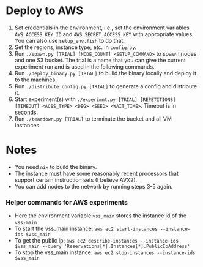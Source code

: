 # Deploy to AWS
1. Set credentials in the environment, i.e., set the environment variables `AWS_ACCESS_KEY_ID` and `AWS_SECRET_ACCESS_KEY` with appropriate values. You can also use `setup_env.fish` to do that.
2. Set the regions, instance type, etc. in `config.py`.
3. Run `./spawn.py [TRIAL] [NODE_COUNT] <SETUP_COMMAND>` to spawn nodes and one S3 bucket. The trial is a name that you can give the current experiment run and is used in the following commands.
4. Run `./deploy_binary.py [TRIAL]` to build the binary locally and deploy it to the machines.
5. Run `./distribute_config.py [TRIAL]` to generate a config and distribute it.
6. Start experiment(s) with `./experimnt.py [TRIAL] [REPETITIONS] [TIMEOUT] <ACSS_TYPE> <DEG> <SEED> <WAIT_TIME>`. Timeout is in seconds.
7. Run `./teardown.py [TRIAL]` to terminate the bucket and all VM instances. 

# Notes
* You need `nix` to build the binary.
* The instance must have some reasonably recent processors that support certain instruction sets (I believe AVX2).
* You can add nodes to the network by running steps 3-5 again.

### Helper commands for AWS experiments
* Here the environment variable `vss_main` stores the instance id of the `vss-main`
* To start the vss_main instance: `aws ec2 start-instances --instance-ids $vss_main`
* To get the public ip: `aws ec2 describe-instances --instance-ids $vss_main --query 'Reservations[*].Instances[*].PublicIpAddress'`
* To stop the vss_main instance: `aws ec2 stop-instances --instance-ids $vss_main`